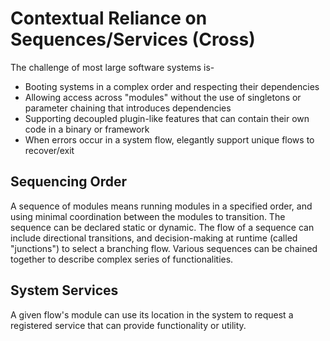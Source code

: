 Contextual Reliance on Sequences/Services (Cross)
=======

The challenge of most large software systems is-

* Booting systems in a complex order and respecting their dependencies
* Allowing access across "modules" without the use of singletons or parameter chaining that introduces dependencies
* Supporting decoupled plugin-like features that can contain their own code in a binary or framework
* When errors occur in a system flow, elegantly support unique flows to recover/exit

Sequencing Order
----------------

A sequence of modules means running modules in a specified order, and using minimal coordination between the modules to transition.  The sequence can be declared static or dynamic.  The flow of a sequence can include directional transitions, and decision-making at runtime (called "junctions") to select a branching flow.  Various sequences can be chained together to describe complex series of functionalities.

System Services
---------------

A given flow's module can use its location in the system to request a registered service that can provide functionality or utility.


